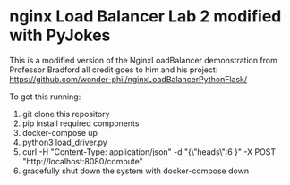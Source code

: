 # nginx Load Balancer Lab 2 modified with PyJokes

This is a modified version of the NginxLoadBalancer demonstration from Professor Bradford all credit goes to him and his project: https://github.com/wonder-phil/nginxLoadBalancerPythonFlask/

To get this running:

1. git clone this repository
2. pip install required components
4. docker-compose up
5. python3 load_driver.py
6. curl -H "Content-Type: application/json" -d "{\\"heads\\":6 }" -X POST "http://localhost:8080/compute"
7. gracefully shut down the system with docker-compose down
